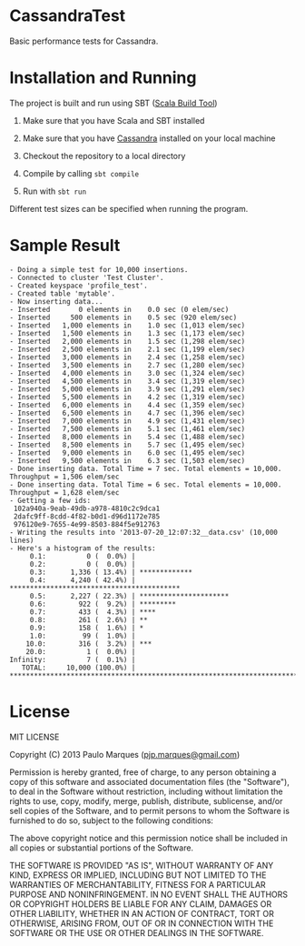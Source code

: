 CassandraTest 
=============

Basic performance tests for Cassandra.


Installation and Running
========================

The project is built and run using SBT ([Scala Build Tool](http://www.scala-sbt.org/))

1. Make sure that you have Scala and SBT installed

2. Make sure that you have [Cassandra](http://cassandra.apache.org/) installed on your local machine

2. Checkout the repository to a local directory

3. Compile by calling `sbt compile`

4. Run with `sbt run`

Different test sizes can be specified when running the program.


Sample Result
=============
    - Doing a simple test for 10,000 insertions.
    - Connected to cluster 'Test Cluster'.
    - Created keyspace 'profile_test'.
    - Created table 'mytable'.
    - Now inserting data...
    - Inserted       0 elements in    0.0 sec (0 elem/sec)
    - Inserted     500 elements in    0.5 sec (920 elem/sec)
    - Inserted   1,000 elements in    1.0 sec (1,013 elem/sec)
    - Inserted   1,500 elements in    1.3 sec (1,173 elem/sec)
    - Inserted   2,000 elements in    1.5 sec (1,298 elem/sec)
    - Inserted   2,500 elements in    2.1 sec (1,199 elem/sec)
    - Inserted   3,000 elements in    2.4 sec (1,258 elem/sec)
    - Inserted   3,500 elements in    2.7 sec (1,280 elem/sec)
    - Inserted   4,000 elements in    3.0 sec (1,324 elem/sec)
    - Inserted   4,500 elements in    3.4 sec (1,319 elem/sec)
    - Inserted   5,000 elements in    3.9 sec (1,291 elem/sec)
    - Inserted   5,500 elements in    4.2 sec (1,319 elem/sec)
    - Inserted   6,000 elements in    4.4 sec (1,359 elem/sec)
    - Inserted   6,500 elements in    4.7 sec (1,396 elem/sec)
    - Inserted   7,000 elements in    4.9 sec (1,431 elem/sec)
    - Inserted   7,500 elements in    5.1 sec (1,461 elem/sec)
    - Inserted   8,000 elements in    5.4 sec (1,488 elem/sec)
    - Inserted   8,500 elements in    5.7 sec (1,495 elem/sec)
    - Inserted   9,000 elements in    6.0 sec (1,495 elem/sec)
    - Inserted   9,500 elements in    6.3 sec (1,503 elem/sec)
    - Done inserting data. Total Time = 7 sec. Total elements = 10,000. Throughput = 1,506 elem/sec
    - Done inserting data. Total Time = 6 sec. Total elements = 10,000. Throughput = 1,628 elem/sec
    - Getting a few ids: 
	 102a940a-9eab-49db-a978-4810c2c9dca1
	 2dafc9ff-8cdd-4f82-b0d1-d96d1172e785
	 976120e9-7655-4e99-8503-884f5e912763
    - Writing the results into '2013-07-20_12:07:32__data.csv' (10,000 lines)
    - Here's a histogram of the results:
         0.1:          0 (  0.0%) | 
         0.2:          0 (  0.0%) | 
         0.3:      1,336 ( 13.4%) | *************
         0.4:      4,240 ( 42.4%) | ******************************************
         0.5:      2,227 ( 22.3%) | **********************
         0.6:        922 (  9.2%) | *********
         0.7:        433 (  4.3%) | ****
         0.8:        261 (  2.6%) | **
         0.9:        158 (  1.6%) | *
         1.0:         99 (  1.0%) | 
        10.0:        316 (  3.2%) | ***
        20.0:          1 (  0.0%) | 
    Infinity:          7 (  0.1%) | 
       TOTAL:     10,000 (100.0%) | ****************************************************************************************************

License
=======

MIT LICENSE

Copyright (C) 2013 Paulo Marques (pjp.marques@gmail.com)

Permission is hereby granted, free of charge, to any person obtaining a copy of 
this software and associated documentation files (the "Software"), to deal in
the Software without restriction, including without limitation the rights to
use, copy, modify, merge, publish, distribute, sublicense, and/or sell copies of
the Software, and to permit persons to whom the Software is furnished to do so,
subject to the following conditions:
 
The above copyright notice and this permission notice shall be included in all 
copies or substantial portions of the Software.
 
THE SOFTWARE IS PROVIDED "AS IS", WITHOUT WARRANTY OF ANY KIND, EXPRESS OR
IMPLIED, INCLUDING BUT NOT LIMITED TO THE WARRANTIES OF MERCHANTABILITY, FITNESS
FOR A PARTICULAR PURPOSE AND NONINFRINGEMENT. IN NO EVENT SHALL THE AUTHORS OR
COPYRIGHT HOLDERS BE LIABLE FOR ANY CLAIM, DAMAGES OR OTHER LIABILITY, WHETHER
IN AN ACTION OF CONTRACT, TORT OR OTHERWISE, ARISING FROM, OUT OF OR IN 
CONNECTION WITH THE SOFTWARE OR THE USE OR OTHER DEALINGS IN THE SOFTWARE.
